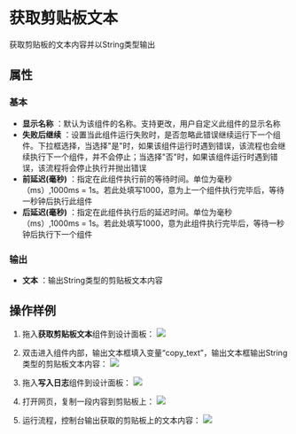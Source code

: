 # 获取剪贴板文本

获取剪贴板的文本内容并以String类型输出

## 属性

### 基本

- **显示名称** ：默认为该组件的名称。支持更改，用户自定义此组件的显示名称
- **失败后继续** ：设置当此组件运行失败时，是否忽略此错误继续运行下一个组件。下拉框选择，当选择"是"时，如果该组件运行时遇到错误，该流程也会继续执行下一个组件，并不会停止；当选择"否"时，如果该组件运行时遇到错误，该流程将会停止执行并抛出错误
- **前延迟(毫秒)** ：指定在此组件执行前的等待时间。单位为毫秒（ms）,1000ms = 1s。若此处填写1000，意为上一个组件执行完毕后，等待一秒钟后执行此组件
- **后延迟(毫秒)** ：指定在此组件执行后的延迟时间。单位为毫秒（ms）,1000ms = 1s。若此处填写1000，意为此组件执行完毕后，等待一秒钟后执行下一个组件

### 输出

- **文本** ：输出String类型的剪贴板文本内容

## 操作样例

1. 拖入**获取剪贴板文本**组件到设计面板：
![](https://docimages.blob.core.chinacloudapi.cn/images/Activities/getClipboard-1.png)

2. 双击进入组件内部，输出文本框填入变量“copy_text”，输出文本框输出String类型的剪贴板文本内容：
![](https://docimages.blob.core.chinacloudapi.cn/images/Activities/getClipboard-2.png)

3. 拖入**写入日志**组件到设计面板：
![](https://docimages.blob.core.chinacloudapi.cn/images/Activities/getClipboard-3.png)

4. 打开网页，复制一段内容到剪贴板上：
![](https://docimages.blob.core.chinacloudapi.cn/images/Activities/getClipboard-4.png)

5. 运行流程，控制台输出获取的剪贴板上的文本内容：
![](https://docimages.blob.core.chinacloudapi.cn/images/Activities/getClipboard-5.png)

